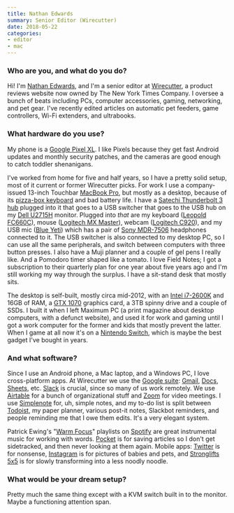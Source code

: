 ```yaml
---
title: Nathan Edwards
summary: Senior Editor (Wirecutter)
date: 2018-05-22
categories:
- editor
- mac
---
```


### Who are you, and what do you do?

Hi! I'm [Nathan Edwards](http://about.me/nedwards "Nathan's website."), and I'm a senior editor at [Wirecutter](http://www.thewirecutter.com/ "A product review site."), a product reviews website now owned by The New York Times Company. I oversee a bunch of beats including PCs, computer accessories, gaming, networking, and pet gear. I've recently edited articles on automatic pet feeders, game controllers, Wi-Fi extenders, and ultrabooks.

### What hardware do you use?

My phone is a [Google Pixel XL][pixel-xl]. I like Pixels because they get fast Android updates and monthly security patches, and the cameras are good enough to catch toddler shenanigans.

I've worked from home for five and half years, so I have a pretty solid setup, most of it current or former Wirecutter picks. For work I use a company-issued 13-inch Touchbar [MacBook Pro][macbook-pro], but mostly as a desktop, because of its [pizza-box keyboard](https://theoutline.com/post/2402/the-new-macbook-keyboard-is-ruining-my-life?zd=2&zi=eeg43jqh "An article about the keyboards on the Touchbar MacBook Pros.") and bad battery life. I have a [Satechi Thunderbolt 3 hub][multi-port-adapter-4k-with-ethernet] plugged into it that goes to a USB switcher that goes to the USB hub on my [Dell U2715H][u2715h] monitor. Plugged into _that_ are my keyboard ([Leopold FC660C][fc660c]), mouse ([Logitech MX Master][mx-master]), webcam ([Logitech C920][c920]), and my USB mic ([Blue Yeti][yeti]) which has a pair of [Sony MDR-7506][mdr-7506] headphones connected to it. The USB switcher is also connected to my desktop PC, so I can use all the same peripherals, and switch between computers with three button presses. I also have a Muji planner and a couple of gel pens I really like. And a Pomodoro timer shaped like a tomato. I love Field Notes; I got a subscription to their quarterly plan for one year about five years ago and I'm still working my way through the surplus. I have a sit-stand desk that mostly sits.

The desktop is self-built, mostly circa mid-2012, with an [Intel i7-2600K][core-i7-2600k] and 16GB of RAM, a [GTX 1070][geforce-gtx-1070] graphics card, a 3TB spinny drive and a couple of SSDs. I built it when I left Maximum PC (a print magazine about desktop computers, with a defunct website), and used it for work and gaming until I got a work computer for the former and kids that mostly prevent the latter. When I game at all now it's on a [Nintendo Switch][switch.2], which is maybe the best gadget I've bought in years.

### And what software?

Since I use an Android phone, a Mac laptop, and a Windows PC, I love cross-platform apps. At Wirecutter we use the [Google suite][g-suite]: [Gmail][], [Docs][google-docs], [Sheets][google-sheets], etc. [Slack][] is crucial, since so many of us work remotely. We use [Airtable][] for a bunch of organizational stuff and [Zoom][] for video meetings. I use [Simplenote][] for, uh, simple notes, and my to-do list is split between [Todoist][], my paper planner, various post-it notes, Slackbot reminders, and people reminding me that I owe them edits. It's a very elegant system.

Patrick Ewing's "[Warm Focus](https://open.spotify.com/user/1214811245/playlist/0EycVcG7lpVb8AzeUk064S?si=oNEe0-D5T46UiNDcHZ9LfQ "Patrick's Spotify playlist from his radio show.")" playlists on [Spotify][] are great instrumental music for working with words. [Pocket][] is for saving articles so I don't get sidetracked, and then never looking at them again. Mobile apps: [Twitter][twitter-android] is for nonsense, [Instagram][instagram-android] is for pictures of babies and pets, and [Stronglifts 5x5][stronglifts-5x5-android] is for slowly transforming into a less noodly noodle.

### What would be your dream setup?

Pretty much the same thing except with a KVM switch built in to the monitor. Maybe a functioning attention span.

[airtable]: https://www.airtable.com/ "A service for organising data."
[c920]: https://www.logitech.com/en-us/product/hd-pro-webcam-c920.html "A webcam."
[core-i7-2600k]: https://corpredirect.intel.com/Redirector/404Redirector.aspx?https://ark.intel.com/products/52214/Intel-Core-i7-2600K-Processor-8M-Cache-up-to-3_80-GHz "A computer processor."
[fc660c]: https://mechanicalkeyboards.com/shop/index.php?l=product_detail&p=1323 "A mechanical keyboard."
[g-suite]: https://workspace.google.com/ "A hosted solution for email, calendaring and more."
[geforce-gtx-1070]: https://www.nvidia.com/en-us/geforce/10-series/ "A graphics card."
[gmail]: https://en.wikipedia.org/wiki/Gmail "Web-based email."
[google-docs]: https://en.wikipedia.org/wiki/Google_Docs "A web-based office suite."
[google-sheets]: https://www.google.com/sheets/about/ "Online spreadsheet software."
[instagram-android]: https://play.google.com/store/apps/details?id=com.instagram.android "A photo taking/sharing app."
[macbook-pro]: https://www.apple.com/macbook-pro/ "A laptop."
[mdr-7506]: http://web.archive.org/web/20230522193817/https://www.amazon.com/Sony-MDR7506-Professional-Diaphragm-Headphone/dp/B000AJIF4E "Studio-quality headphones."
[multi-port-adapter-4k-with-ethernet]: http://web.archive.org/web/20230706194341/https://satechi.net/collections/usb-type-c/products/satechi-aluminum-multi-port-adapter-4k?variant=27067045065 "A USB-C hub."
[mx-master]: http://web.archive.org/web/20190506074433/https://support.logitech.com/en_us/product/mx-master "A wireless mouse."
[pixel-xl]: http://web.archive.org/web/20201121192215/https://www.amazon.com/Google-Pixel-XL-Phone-32GB/dp/B01LY3OB8D "A 5.5 inch Android phone."
[pocket]: https://getpocket.com/en/ "A service for storing links to look at later on."
[simplenote]: https://simplenote.com/ "A note-taking/syncing service."
[slack]: https://slack.com/intl/ja-jp/ "A collaboration service."
[spotify]: https://open.spotify.com/__noul__?pfhp=2c2ccb58-8a92-4713-a1c0-8b43b3090b49 "A music streaming service."
[stronglifts-5x5-android]: https://play.google.com/store/apps/details?id=com.stronglifts.app "A workout fitness app."
[switch.2]: https://www.nintendo.com/switch/ "A gaming console."
[todoist]: https://todoist.com/ "A to-do service."
[twitter-android]: https://play.google.com/store/apps/details?id=com.twitter.android "A Twitter client for Android."
[u2715h]: http://web.archive.org/web/20220803142449/https://www.dell.com/en-us/work/shop/monitors-monitor-accessories/ar/4009?appliedRefinements=2828 "A 27 inch monitor."
[yeti]: http://web.archive.org/web/20160413134343/http://www.bluemic.com:80/yeti/ "A USB microphone."
[zoom]: http://web.archive.org/web/20200914231305/http://www.logicalshift.demon.co.uk/mac/zoom.html "A Mac app to play interactive fiction."
